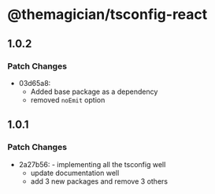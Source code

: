 # @themagician/tsconfig-react

## 1.0.2

### Patch Changes

- 03d65a8:
  - Added base package as a dependency
  - removed `noEmit` option

## 1.0.1

### Patch Changes

- 2a27b56: - implementing all the tsconfig well
  - update documentation well
  - add 3 new packages and remove 3 others
